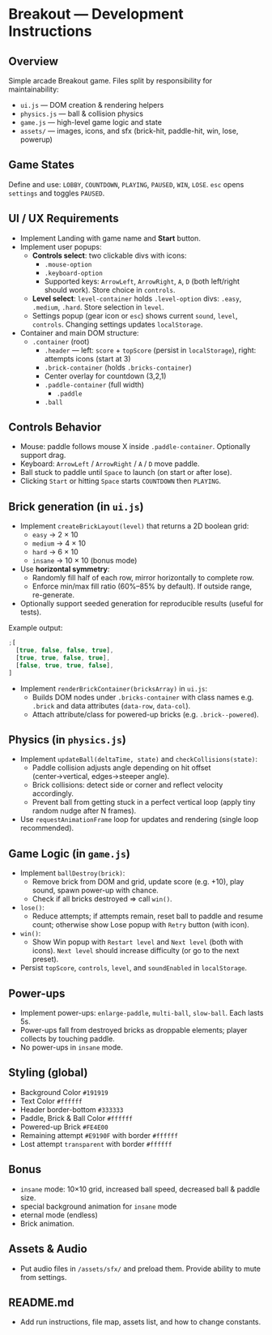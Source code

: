 # Breakout — Development Instructions

## Overview

Simple arcade Breakout game. Files split by responsibility for maintainability:

- `ui.js` — DOM creation & rendering helpers
- `physics.js` — ball & collision physics
- `game.js` — high-level game logic and state
- `assets/` — images, icons, and sfx (brick-hit, paddle-hit, win, lose, powerup)

## Game States

Define and use: `LOBBY`, `COUNTDOWN`, `PLAYING`, `PAUSED`, `WIN`, `LOSE`. `esc` opens `settings` and toggles `PAUSED`.

## UI / UX Requirements

- Implement Landing with game name and **Start** button.
- Implement user popups:
  - **Controls select**: two clickable divs with icons:
    - `.mouse-option`
    - `.keyboard-option`
    - Supported keys: `ArrowLeft`, `ArrowRight`, `A`, `D` (both left/right should work). Store choice in `controls`.
  - **Level select**: `level-container` holds `.level-option` divs: `.easy`, `.medium`, `.hard`. Store selection in `level`.
  - Settings popup (gear icon or `esc`) shows current `sound`, `level`, `controls`. Changing settings updates `localStorage`.
- Container and main DOM structure:
  - `.container` (root)
    - `.header` — left: `score` + `topScore` (persist in `localStorage`), right: attempts icons (start at 3)
    - `.brick-container` (holds `.bricks-container`)
    - Center overlay for countdown (3,2,1)
    - `.paddle-container` (full width)
      - `.paddle`
    - `.ball`

## Controls Behavior

- Mouse: paddle follows mouse X inside `.paddle-container`. Optionally support drag.
- Keyboard: `ArrowLeft` / `ArrowRight` / `A` / `D` move paddle.
- Ball stuck to paddle until `Space` to launch (on start or after lose).
- Clicking `Start` or hitting `Space` starts `COUNTDOWN` then `PLAYING`.

## Brick generation (in `ui.js`)

- Implement `createBrickLayout(level)` that returns a 2D boolean grid:
  - `easy` → 2 × 10
  - `medium` → 4 × 10
  - `hard` → 6 × 10
  - `insane` → 10 × 10 (bonus mode)
- Use **horizontal symmetry**:
  - Randomly fill half of each row, mirror horizontally to complete row.
  - Enforce min/max fill ratio (60%–85% by default). If outside range, re-generate.
- Optionally support seeded generation for reproducible results (useful for tests).

Example output:

```jsx
;[
  [true, false, false, true],
  [true, true, false, true],
  [false, true, true, false],
]
```

- Implement `renderBrickContainer(bricksArray)` in `ui.js`:
  - Builds DOM nodes under `.bricks-container` with class names e.g. `.brick` and data attributes (`data-row`, `data-col`).
  - Attach attribute/class for powered-up bricks (e.g. `.brick--powered`).

## Physics (in `physics.js`)

- Implement `updateBall(deltaTime, state)` and `checkCollisions(state)`:
  - Paddle collision adjusts angle depending on hit offset (center→vertical, edges→steeper angle).
  - Brick collisions: detect side or corner and reflect velocity accordingly.
  - Prevent ball from getting stuck in a perfect vertical loop (apply tiny random nudge after N frames).
- Use `requestAnimationFrame` loop for updates and rendering (single loop recommended).

## Game Logic (in `game.js`)

- Implement `ballDestroy(brick)`:
  - Remove brick from DOM and grid, update score (e.g. +10), play sound, spawn power-up with chance.
  - Check if all bricks destroyed ⇒ call `win()`.
- `lose()`:
  - Reduce attempts; if attempts remain, reset ball to paddle and resume count; otherwise show Lose popup with `Retry` button (with icon).
- `win()`:
  - Show Win popup with `Restart level` and `Next level` (both with icons). `Next level` should increase difficulty (or go to the next preset).
- Persist `topScore`, `controls`, `level`, and `soundEnabled` in `localStorage`.

## Power-ups

- Implement power-ups: `enlarge-paddle`, `multi-ball`, `slow-ball`. Each lasts 5s.
- Power-ups fall from destroyed bricks as droppable elements; player collects by touching paddle.
- No power-ups in `insane` mode.

## Styling (global)

- Background Color `#191919`
- Text Color `#ffffff`
- Header border-bottom `#333333`
- Paddle, Brick & Ball Color `#ffffff`
- Powered-up Brick `#FE4E00`
- Remaining attempt `#E9190F` with border `#ffffff`
- Lost attempt `transparent` with border `#ffffff`

## Bonus

- `insane` mode: 10×10 grid, increased ball speed, decreased ball & paddle size.
- special background animation for `insane` mode
- eternal mode (endless)
- Brick animation.

## Assets & Audio

- Put audio files in `/assets/sfx/` and preload them. Provide ability to mute from settings.

## README.md

- Add run instructions, file map, assets list, and how to change constants.
